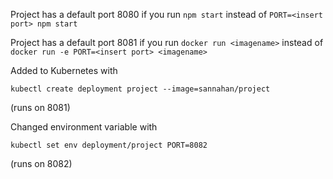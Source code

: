 Project has a default port 8080 if you run `npm start` instead of `PORT=<insert port> npm start`

Project has a default port 8081 if you run `docker run <imagename>` instead of `docker run -e PORT=<insert port> <imagename>`

Added to Kubernetes with

```kubectl create deployment project --image=sannahan/project```

(runs on 8081)

Changed environment variable with

```kubectl set env deployment/project PORT=8082```

(runs on 8082)